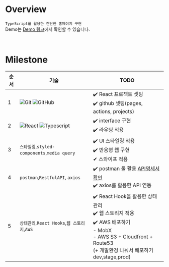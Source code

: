 # Overview
`TypeScript를 활용한 간단한 홈페이지 구현`\
Demo는 [Demo 링크](https://d3e916ikhteqe8.cloudfront.net/)에서 확인할 수 있습니다.

<br/>


# Milestone

|순서|기술|TODO|
|------|---|---|
|1|![Git](https://img.shields.io/badge/-Git-05122A?style=flat&logo=git) ![GitHub](https://img.shields.io/badge/-GitHub-05122A?style=flat&logo=github)| ✔️ React 프로젝트 셋팅<br/> ✔️ github 셋팅(pages, actions, projects)|
|2|![React](https://img.shields.io/badge/-React-05122A?style=flat&logo=react) ![Typescript](https://img.shields.io/badge/-Typescript-05122A?style=flat&logo=typescript)|✔️ interface 구현 <br/>✔️ 라우팅 적용 |
|3|`스타일링`,`styled-components`,`media query`|✔️ UI 스타일링 적용 <br/>✔️ 반응형 웹 구현 <br/>✔ 스와이프 적용|
|4|`postman`,`RestfulAPI`, `axios`|✔️ postman 툴 활용 [API명세서 확인](https://documenter.getpostman.com/view/25087224/2s9Y5SX5zz) <br/>✔️ axios를 활용한 API 연동 <br/>|
|5|`상태관리`,`React Hooks`,`웹 스토리지`,`AWS`|✔️ React Hook을 활용한 상태관리  <br/>✔️ 웹 스토리지 적용<br/>✔️ AWS 배포하기<br/>- MobX <br/>- AWS S3 + Cloudfront + Route53<br/>(+ 개발환경 나눠서 배포하기 dev,stage,prod)|

<br/>

